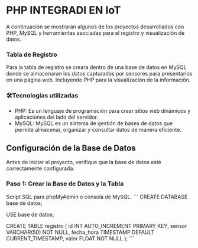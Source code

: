 # PHP INTEGRADI EN IoT
A continuación se mostraran algunos de los  proyectos desarrollados con PHP, MySQL y herramientas asociadas para el registro y visualización de datos.

### Tabla de Registro
Para la tabla de registro se creara dentro de una base de datos en MySQL donde se almacenaran los datos capturados por sensores para presentarlos en una página web. Incluyendo PHP para la visualización de la información.


### 🛠️Tecnologías utilizadas
* PHP:  Es un lenguaje de programación para crear sitios web dinámicos y aplicaciones del lado del servidor.
* MySQL: MySQL es un sistema de gestión de bases de datos que permite almacenar, organizar y consultar datos de manera eficiente.

## Configuración de la Base de Datos
Antes de iniciar el proyecto, verifique que la base de datos esté correctamente configurada.

### Paso 1: Crear la Base de Datos y la Tabla
Script SQL para phpMyAdmin o consola de MySQL.
´´´
CREATE DATABASE base de datos;

USE base de datos;

CREATE TABLE registro (
    id INT AUTO_INCREMENT PRIMARY KEY,
    sensor VARCHAR(50) NOT NULL,
    fecha_hora TIMESTAMP DEFAULT CURRENT_TIMESTAMP,
    valor FLOAT NOT NULL
);
´´´
